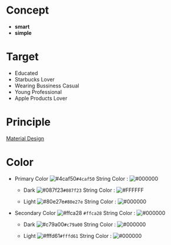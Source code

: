 # Concept
 - **smart**
 - **simple**

# Target
 - Educated 
 - Starbucks Lover
 - Wearing Bussiness Casual 
 - Young Professional
 - Apple Products Lover

# Principle
[Material Design](https://material.io/)

# Color

 - Primary Color  ![#4caf50](https://placehold.it/15/4caf50/000000?text=+)`#4caf50`  String Color : ![#000000](https://placehold.it/15/000000/000000?text=+)

    - Dark ![#087f23](https://placehold.it/15/087f23/000000?text=+)`#087f23` String Color : ![#FFFFFF](https://placehold.it/15/FFFFFF/000000?text=+)

    - Light ![#80e27e](https://placehold.it/15/80e27e/000000?text=+)`#80e27e`   String Color : ![#000000](https://placehold.it/15/000000/000000?text=+)

- Secondary Color  ![#ffca28](https://placehold.it/15/ffca28/000000?text=+) `#ffca28` String Color : ![#000000](https://placehold.it/15/000000/000000?text=+)

    - Dark ![#c79a00](https://placehold.it/15/c79a00/000000?text=+)`#c79a00` String Color : ![#000000](https://placehold.it/15/000000/000000?text=+)

    - Light  ![#fffd61](https://placehold.it/15/fffd61/000000?text=+)`#fffd61` String Color : ![#000000](https://placehold.it/15/000000/000000?text=+)


    